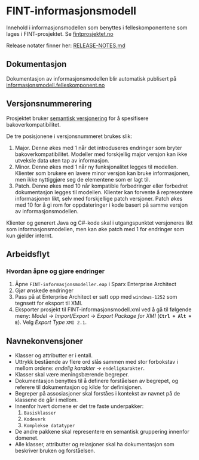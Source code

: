 # FINT-informasjonsmodell

Innehold i informasjonsmodellen som benyttes i felleskomponentene som lages i FINT-prosjektet. Se [fintprosjektet.no](http://fintprosjektet.no) 

Release notater finner her: [RELEASE-NOTES.md](RELEASE-NOTES.md)

## Dokumentasjon

Dokumentasjon av informasjonsmodellen blir automatisk publisert på [informasjonsmodell.felleskomponent.no](https://informasjonsmodell.felleskomponent.no/)

## Versjonsnummerering

Prosjektet bruker [semantisk versjonering](http://semver.org/) for å spesifisere bakoverkompatibilitet.

De tre posisjonene i versjonsnummeret brukes slik:

1. Major. Denne økes med 1 når det introduseres endringer som bryter bakoverkompatibilitet. Modeller med forskjellig major versjon kan ikke utveksle data uten tap av informasjon.
1. Minor. Denne økes med 1 når ny funksjonalitet legges til modellen.  Klienter som brukere en lavere minor versjon kan bruke informasjonen, men ikke nyttiggjøre seg de elementene som er lagt til.
1. Patch. Denne økes med 10 når kompatible forbedringer eller forbedret dokumentasjon legges til modellen.  Klienter kan forvente å representere informasjonen likt, selv med forskjellige patch versjoner.  Patch økes med 10 for å gi rom for oppdateringer i kode basert på samme versjon av informasjonsmodellen.

Klienter og generert Java og C#-kode skal i utgangspunktet versjoneres likt som informasjonsmodellen, men kan øke patch med 1 for endringer som kun gjelder internt.

## Arbeidsflyt

### Hvordan åpne og gjøre endringer

1. Åpne `FINT-informasjonsmodeller.eap` i Sparx Enterprise Architect
1. Gjør ønskede endringer
1. Pass på at Enterprise Architect er satt opp med `windows-1252` som tegnsett for eksport til XMI.
1. Eksporter prosjekt til FINT-informasjonsmodell.xml ved å gå til følgende meny: _Model_ -> _Import/Export_ -> _Export Package for XMI_ (**`Ctrl + Alt + E`**). Velg _Export Type_ `XMI 2.1`.

## Navnekonvensjoner

- Klasser og attributter er i entall.
- Uttrykk bestående av flere ord slås sammen med stor forbokstav i mellom ordene: _endelig karakter_ -> `endeligKarakter`. 
- Klasser skal være meningsbærende begreper.
- Dokumentasjon benyttes til å definere forståelsen av begrepet, og referere til dokumentasjon og kilde for definisjonen.
- Begreper på assosiasjoner skal forståes i kontekst av navnet på de klassene de går i mellom.
- Innenfor hvert domene er det tre faste underpakker:
  1. `Basisklasser`
  1. `Kodeverk`
  1. `Komplekse datatyper`
- De andre pakkene skal representere en semantisk gruppering innenfor domenet.
- Alle klasser, attributter og relasjoner skal ha dokumentasjon som beskriver bruken og forståelsen.
